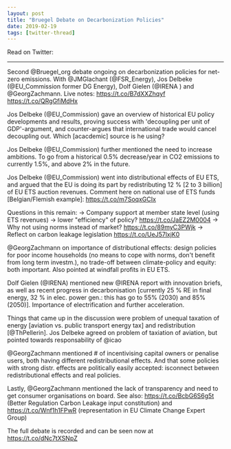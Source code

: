 ```yaml
---
layout: post
title: "Bruegel Debate on Decarbonization Policies"
date: 2019-02-19
tags: [twitter-thread]
---
```


Read on Twitter: <a href="http://bit.ly/2J2HUv0" target="_blank"><i class="fab fa-twitter-square fa-1x" title="twitter-thread"></i></a> 

-----

Second @Bruegel_org debate ongoing on decarbonization policies for net-zero emissions. With @JMGlachant (@FSR_Energy), Jos Delbeke (@EU_Commission former DG Energy), Dolf Gielen (@IRENA ) and @GeorgZachmann. Live notes: https://t.co/B7dXXZhqyf https://t.co/QRgGfiMdHx

Jos Delbeke (@EU_Commission) gave an overview of historical EU policy developments and results, proving success with 'decoupling per unit of GDP'-argument, and counter-argues that international trade would cancel decoupling out. Which [acacdemic] source is he using?

Jos Delbeke (@EU_Commission) further mentioned the need to increase ambitions. To go from a historical 0.5% decrease/year in CO2 emissions to currently 1.5%, and above 2% in the future.

Jos Delbeke (@EU_Commission) went into distributional effects of EU ETS, and argued that the EU is doing its part by redistributing 12 % [2 to 3 billion] of EU ETS auction revenues. Comment here on national use of ETS funds [Belgian/Flemish example]: https://t.co/m7SoqxGCIx

Questions in this remain: 
-&gt; Company support at member state level (using ETS revenues) -&gt; lower "efficiency" of policy? https://t.co/JaEZ2M0004
-&gt; Why not using norms instead of market? https://t.co/89myC3PWjk
-&gt; Reflect on carbon leakage legislation https://t.co/UeJ57lxjK0

@GeorgZachmann on importance of distributional effects: design policies for poor income households (no means to cope with norms, don't benefit from long term investm.), no trade-off between climate-policy and equity: both important. Also pointed at windfall profits in EU ETS.

Dolf Gielen (@IRENA) mentioned new @IRENA report with innovation briefs, as well as recent progress in decarbonisation [currently 25 % RE in final energy, 32 % in elec. power gen.: this has go to 55% (2030) and 85% (2050)]. Importance of electrification and further acceleration.

Things that came up in the discussion were problem of unequal taxation of energy [aviation vs. public transport energy tax] and redistribution [@ThPellerin]. Jos Delbeke agreed on problem of taxiation of aviation, but pointed towards responsability of @icao

@GeorgZachmann mentioned # of incentivising capital owners or penalise users, both having different redistributional effects. And that some policies with strong distr. effects are politically easily accepted: isconnect between redistributional effects and real policies.

Lastly, @GeorgZachmann mentioned the lack of transparency and need to get consumer organisations on board. See also: https://t.co/BcbG6S6g5t (Better Regulation Carbon Leakage input constitution) and https://t.co/Wnf1h1FPwR (representation in EU Climate Change Expert Group)

The full debate is recorded and can be seen now at https://t.co/dNc7tXSNpZ
